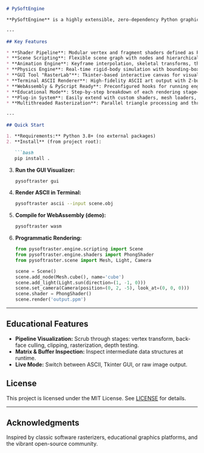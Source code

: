 ```markdown
# PySoftEngine

**PySoftEngine** is a highly extensible, zero‑dependency Python graphics engine and educational toolkit. It delivers a complete 2D/3D rendering and simulation pipeline—covering raw rasterization, shader scripting, animation, physics, GUI and terminal visualization, and browser demos via WebAssembly—all implemented in pure Python.

---

## Key Features

* **Shader Pipeline**: Modular vertex and fragment shaders defined as Python callables. Supports Lambert, Phong, Toon, and custom lighting models.
* **Scene Scripting**: Flexible scene graph with nodes and hierarchical transforms. Easy-to-use DSL for programmatic scene construction.
* **Animation Engine**: Keyframe interpolation, skeletal transforms, threaded playback, and real-time scene updates.
* **Physics Engine**: Real-time rigid-body simulation with bounding-box collision, mass/force integration, gravity, and threading support.
* **GUI Tool "RasterLab"**: Tkinter-based interactive canvas for visualizing rasterization stages, displaying wireframe vs. filled geometry, depth buffer, and debug overlays.
* **Terminal ASCII Renderer**: High-fidelity ASCII art output with Z-buffered shading, dithering, and live camera controls.
* **WebAssembly & PyScript Ready**: Preconfigured hooks for running engines in-browser via Pyodide or WebAssembly.
* **Educational Mode**: Step-by-step breakdown of each rendering stage—matrix math, culling, clipping, rasterization, and depth testing—with interactive inspection.
* **Plug-in System**: Easily extend with custom shaders, mesh loaders, and exporters (e.g., PNG, STL, GIF).
* **Multithreaded Rasterization**: Parallel triangle processing and threaded physics/animation for high performance on multi-core CPUs.

---

## Quick Start

1. **Requirements:** Python 3.8+ (no external packages)
2. **Install** (from project root):

   ```bash
   pip install .
   ```
3. **Run the GUI Visualizer:**

   ```bash
   pysoftraster gui
   ```
4. **Render ASCII in Terminal:**

   ```bash
   pysoftraster ascii --input scene.obj
   ```
5. **Compile for WebAssembly (demo):**

   ```bash
   pysoftraster wasm
   ```
6. **Programmatic Rendering:**

   ```python
   from pysoftraster.engine.scripting import Scene
   from pysoftraster.engine.shaders import PhongShader
   from pysoftraster.scene import Mesh, Light, Camera

   scene = Scene()
   scene.add_node(Mesh.cube(), name='cube')
   scene.add_light(Light.sun(direction=(1, -1, 0)))
   scene.set_camera(Camera(position=(0, 2, -5), look_at=(0, 0, 0)))
   scene.shader = PhongShader()
   scene.render('output.ppm')
   ```

---

## Educational Features

* **Pipeline Visualization:** Scrub through stages: vertex transform, back-face culling, clipping, rasterization, depth testing.
* **Matrix & Buffer Inspection:** Inspect intermediate data structures at runtime.
* **Live Mode:** Switch between ASCII, Tkinter GUI, or raw image output.

## License

This project is licensed under the MIT License. See [LICENSE](/LICENSE) for details.

---

## Acknowledgments

Inspired by classic software rasterizers, educational graphics platforms, and the vibrant open-source community.

```

